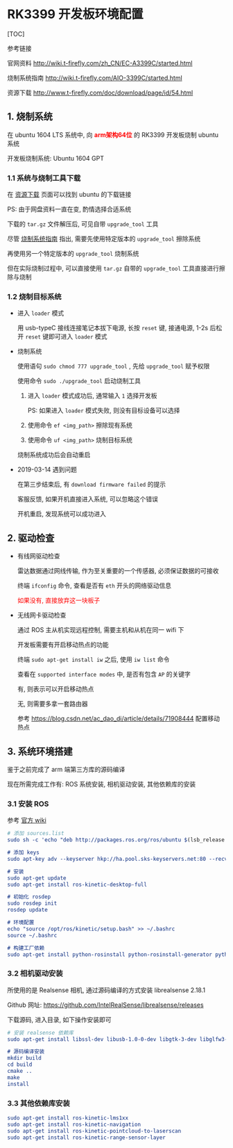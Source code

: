 # RK3399 开发板环境配置

[TOC]

参考链接

官网资料 http://wiki.t-firefly.com/zh_CN/EC-A3399C/started.html

烧制系统指南 http://wiki.t-firefly.com/AIO-3399C/started.html

资源下载 http://www.t-firefly.com/doc/download/page/id/54.html



## 1. 烧制系统

在 ubuntu 1604 LTS 系统中, 向 <font color=red>**arm架构64位**</font> 的 RK3399 开发板烧制 ubuntu 系统

开发板烧制系统: Ubuntu 1604 GPT

### 1.1 系统与烧制工具下载

在 [资源下载](http://www.t-firefly.com/doc/download/page/id/54.html) 页面可以找到 ubuntu 的下载链接

PS: 由于网盘资料一直在变, 酌情选择合适系统

下载的 `tar.gz` 文件解压后, 可见自带 `upgrade_tool` 工具

尽管 [烧制系统指南](http://wiki.t-firefly.com/AIO-3399C/started.html) 指出, 需要先使用特定版本的 `upgrade_tool` 擦除系统

再使用另一个特定版本的 `upgrade_tool` 烧制系统

但在实际烧制过程中, 可以直接使用 `tar.gz` 自带的 `upgrade_tool` 工具直接进行擦除与烧制

### 1.2 烧制目标系统

- 进入 `loader` 模式

  用 usb-typeC 接线连接笔记本拔下电源, 长按 `reset` 键, 接通电源, 1-2s 后松开 `reset` 键即可进入 `loader` 模式

- 烧制系统

  使用语句 `sudo chmod 777 upgrade_tool` , 先给 `upgrade_tool` 赋予权限

  使用命令 `sudo ./upgrade_tool` 启动烧制工具

  1. 进入 `loader` 模式成功后, 通常输入 `1` 选择开发板

     PS: 如果进入 `loader` 模式失败, 则没有目标设备可以选择

  2. 使用命令 `ef <img_path>` 擦除现有系统

  3. 使用命令 `uf <img_path>` 烧制目标系统

  烧制系统成功后会自动重启

- 2019-03-14 遇到问题

  在第三步结束后, 有 `download firmware failed` 的提示

  客服反馈, 如果开机直接进入系统, 可以忽略这个错误

  开机重启, 发现系统可以成功进入



## 2. 驱动检查

- 有线网驱动检查

  雷达数据通过网线传输, 作为至关重要的一个传感器, 必须保证数据的可接收

  终端 `ifconfig` 命令, 查看是否有 `eth` 开头的网络驱动信息

  <font color=red>如果没有, 直接放弃这一块板子</font>

- 无线网卡驱动检查

  通过 ROS 主从机实现远程控制, 需要主机和从机在同一 wifi 下

  开发板需要有开启移动热点的功能

  终端 `sudo apt-get install iw` 之后, 使用 `iw list` 命令

  查看在 `supported interface modes` 中, 是否有包含 `AP` 的关键字

  有, 则表示可以开启移动热点

  无, 则需要多拿一套路由器

  参考 https://blog.csdn.net/ac_dao_di/article/details/71908444 配置移动热点



## 3. 系统环境搭建

鉴于之前完成了 arm 端第三方库的源码编译

现在所需完成工作有: ROS 系统安装, 相机驱动安装, 其他依赖库的安装

### 3.1 安装 ROS

参考 [官方 wiki](http://wiki.ros.org/cn/kinetic/Installation/Ubuntu) 

```cmake
# 添加 sources.list
sudo sh -c 'echo "deb http://packages.ros.org/ros/ubuntu $(lsb_release -sc) main" > /etc/apt/sources.list.d/ros-latest.list'

# 添加 keys
sudo apt-key adv --keyserver hkp://ha.pool.sks-keyservers.net:80 --recv-key 421C365BD9FF1F717815A3895523BAEEB01FA116

# 安装
sudo apt-get update
sudo apt-get install ros-kinetic-desktop-full

# 初始化 rosdep
sudo rosdep init
rosdep update

# 环境配置
echo "source /opt/ros/kinetic/setup.bash" >> ~/.bashrc
source ~/.bashrc

# 构建工厂依赖
sudo apt-get install python-rosinstall python-rosinstall-generator python-wstool build-essential
```

### 3.2 相机驱动安装

所使用的是 Realsense 相机, 通过源码编译的方式安装 librealsense 2.18.1

Github 网址: https://github.com/IntelRealSense/librealsense/releases 

下载源码, 进入目录, 如下操作安装即可

```cmake
# 安装 realsense 依赖库
sudo apt-get install libssl-dev libusb-1.0-0-dev libgtk-3-dev libglfw3-dev

# 源码编译安装
mkdir build
cd build 
cmake ..
make
install
```

### 3.3 其他依赖库安装

```cmake
sudo apt-get install ros-kinetic-lms1xx	
sudo apt-get install ros-kinetic-navigation	
sudo apt-get install ros-kinetic-pointcloud-to-laserscan
sudo apt-get install ros-kinetic-range-sensor-layer
```

